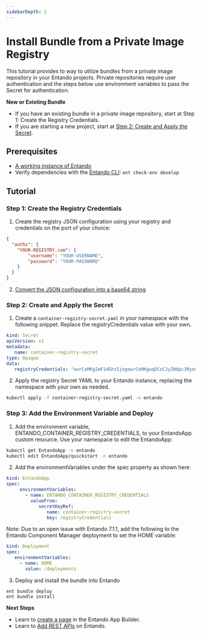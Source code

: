 ```yaml
---
sidebarDepth: 2
---
```


# Install Bundle from a Private Image Registry

This tutorial provides to way to utilize bundles from a private image repository in your Entando projects. Private repositories require user authentication and the steps below use environment variables to pass the Secret for authentication.

**New or Existing Bundle**
* If you have an existing bundle in a private image repository, start at Step 1: Create the Registry Credentials. 
* If you are starting a new project, start at [Step 2: Create and Apply the Secret](#step-2-create-and-apply-the-secret).

## Prerequisites

* [A working instance of Entando](../../../docs/getting-started/)
* Verify dependencies with the [Entando CLI](../../docs/getting-started/entando-cli.md#check-the-environment): `ent check-env develop`

## Tutorial
### Step 1: Create the Registry Credentials
1. Create the registry JSON configuration using your registry and credentials on the port of your choice: 
``` json
{
  "auths": {
    "YOUR-REGISTRY.com": {
        "username": "YOUR-USERNAME",
        "password": "YOUR-PASSWORD"
    }
  }
}
```

2. [Convert the JSON configuration into a base64 string](https://www.base64encode.org/)  

### Step 2: Create and Apply the Secret
1. Create a `container-registry-secret.yaml` in your namespace with the following snippet. Replace the registryCredentials value with your own. 
``` yaml
kind: Secret
apiVersion: v1
metadata:
   name: container-registry-secret
type: Opaque
data:
   registryCredentials: "ewrCoMKgImF1dGhzIjogewrCoMKgwqDCoCJyZWdpc3RyeS5odWIuZG9ja2VyLmNvbS9qeXVubWl0Y2hlbGwvOjgwODUiOiB7CsKgwqDCoMKgwqDCoMKgwqAidXNlcm5hbWUiOiAianl1bm1pdGNoZWxsIiwKwqDCoMKgwqDCoMKgwqDCoCJwYXNzd29yZCI6ICJKeW0xMTIyMzM9IgrCoMKgwqDCoH0KwqDCoH0KfQ=="
```

2. Apply the registry Secret YAML to your Entando instance, replacing the namespace with your own as needed.
``` sh
kubectl apply -f container-registry-secret.yaml -n entando
```

### Step 3: Add the Environment Variable and Deploy 
1. Add the environment variable, ENTANDO_CONTAINER_REGISTRY_CREDENTIALS, to your EntandoApp custom resource. Use your namespace to edit the EntandoApp:
``` sh
kubectl get EntandoApp -n entando
kubectl edit EntandoApp/quickstart -n entando
```
2. Add the environmentVariables under the spec property as shown here:
``` yaml
kind: EntandoApp
spec:
     environmentVariables:
       - name: ENTANDO_CONTAINER_REGISTRY_CREDENTIALS
         valueFrom:
            secretKeyRef:
               name: container-registry-secret
               key: registryCredentials

```
Note: Due to an open issue with Entando 7.1.1, add the following to the Entando Component Manager deployment to set the HOME variable:
``` yaml
kind: Deployment
spec:
   environmentVariables:
     - name: HOME
       value: /deployments
```

3. Deploy and install the bundle into Entando
```
ent bundle deploy
ent bundle install
```
**Next Steps**
* Learn to [create a page](../compose/page-management.md) in the Entando App Builder.
* Learn to [Add REST APIs](../devops/add-rest-api.md) on Entando.